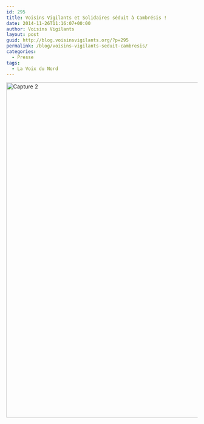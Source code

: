 ```yaml
---
id: 295
title: Voisins Vigilants et Solidaires séduit à Cambrésis !
date: 2014-11-26T11:16:07+00:00
author: Voisins Vigilants
layout: post
guid: http://blog.voisinsvigilants.org/?p=295
permalink: /blog/voisins-vigilants-seduit-cambresis/
categories:
  - Presse
tags:
  - La Voix du Nord
---
```

[<img class="alignleft wp-image-296 size-full" src="http://blog.voisinsvigilants.org/wp-content/uploads/2014/11/Capture-2.jpg" alt="Capture 2" width="614" height="880" />](http://blog.voisinsvigilants.org/wp-content/uploads/2014/11/Capture-2.jpg)
